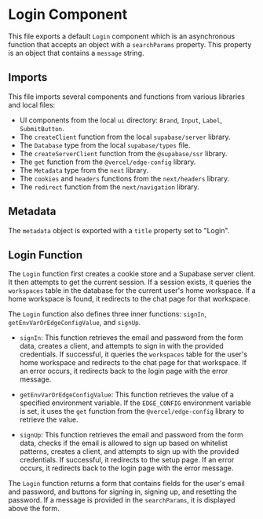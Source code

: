 # Login Component

This file exports a default `Login` component which is an asynchronous function that accepts an object with a `searchParams` property. This property is an object that contains a `message` string.

## Imports

This file imports several components and functions from various libraries and local files:

- UI components from the local `ui` directory: `Brand`, `Input`, `Label`, `SubmitButton`.
- The `createClient` function from the local `supabase/server` library.
- The `Database` type from the local `supabase/types` file.
- The `createServerClient` function from the `@supabase/ssr` library.
- The `get` function from the `@vercel/edge-config` library.
- The `Metadata` type from the `next` library.
- The `cookies` and `headers` functions from the `next/headers` library.
- The `redirect` function from the `next/navigation` library.

## Metadata

The `metadata` object is exported with a `title` property set to "Login".

## Login Function

The `Login` function first creates a cookie store and a Supabase server client. It then attempts to get the current session. If a session exists, it queries the `workspaces` table in the database for the current user's home workspace. If a home workspace is found, it redirects to the chat page for that workspace.

The `Login` function also defines three inner functions: `signIn`, `getEnvVarOrEdgeConfigValue`, and `signUp`.

- `signIn`: This function retrieves the email and password from the form data, creates a client, and attempts to sign in with the provided credentials. If successful, it queries the `workspaces` table for the user's home workspace and redirects to the chat page for that workspace. If an error occurs, it redirects back to the login page with the error message.

- `getEnvVarOrEdgeConfigValue`: This function retrieves the value of a specified environment variable. If the `EDGE_CONFIG` environment variable is set, it uses the `get` function from the `@vercel/edge-config` library to retrieve the value.

- `signUp`: This function retrieves the email and password from the form data, checks if the email is allowed to sign up based on whitelist patterns, creates a client, and attempts to sign up with the provided credentials. If successful, it redirects to the setup page. If an error occurs, it redirects back to the login page with the error message.

The `Login` function returns a form that contains fields for the user's email and password, and buttons for signing in, signing up, and resetting the password. If a message is provided in the `searchParams`, it is displayed above the form.
